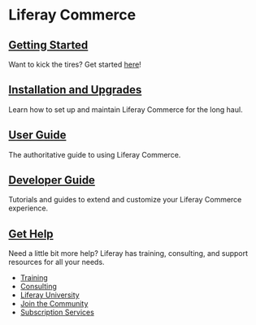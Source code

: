 # Liferay Commerce

## [Getting Started](./installation-and-upgrades/quick-start-guide/README.md)

Want to kick the tires? Get started [here](./installation-and-upgrades/quick-start-guide/README.md)!

## [Installation and Upgrades](./installation-and-upgrades/README.md)

Learn how to set up and maintain Liferay Commerce for the long haul.

## [User Guide](./user-guide/README.md)

The authoritative guide to using Liferay Commerce.

## [Developer Guide](./developer-guide/README.md)

Tutorials and guides to extend and customize your Liferay Commerce experience.

## [Get Help](./get-help/README.md)

Need a little bit more help? Liferay has training, consulting, and support resources for all your needs.

* [Training](https://www.liferay.com/services/training)
* [Consulting](https://www.liferay.com/consulting)
* [Liferay University](https://university.liferay.com/)
* [Join the Community](https://liferay.dev/forums/-/message_boards/category/110421633)
* [Subscription Services](https://help.liferay.com/hc/en-us)
